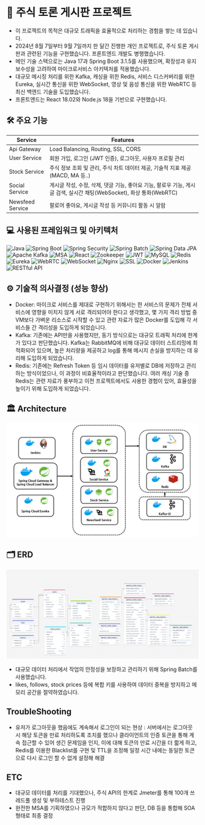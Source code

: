 # 📝 주식 토론 게시판 프로젝트

- 이 프로젝트의 목적은 대규모 트래픽을 효율적으로 처리하는 경험을 쌓는 데 있습니다.
- 2024년 8월 7일부터 9월 7일까지 한 달간 진행한 개인 프로젝트로, 주식 토론 게시판과 관련된 기능을 구현했습니다. 프론트엔드 개발도 병행했습니다.
- 메인 기술 스택으로는 Java 17과 Spring Boot 3.1.5를 사용했으며, 확장성과 유지보수성을 고려하여 마이크로서비스 아키텍처를 적용했습니다.
- 대규모 메시징 처리를 위한 Kafka, 캐싱을 위한 Redis, 서비스 디스커버리를 위한 Eureka, 실시간 통신을 위한 WebSocket, 영상 및 음성 통신을 위한 WebRTC 등 최신 백엔드 기술을 도입했습니다.
- 프론트엔드는 React 18.02와 Node.js 18을 기반으로 구현했습니다.

## 🛠️ 주요 기능

| **Service**         | **Features**                                                                                                 |
|---------------------|-------------------------------------------------------------------------------------------------------------|
| Api Gateway         | Load Balancing, Routing, SSL, CORS                                                                |
| User Service        | 회원 가입, 로그인 (JWT 인증), 로그아웃, 사용자 프로필 관리                                          |
| Stock Service       | 주식 정보 조회 및 관리, 주식 차트 데이터 제공, 기술적 지표 제공(MACD, MA 등..)                      |
| Social Service      | 게시글 작성, 수정, 삭제, 댓글 기능, 좋아요 기능, 팔로우 기능, 게시글 검색, 실시간 채팅(WebSocket), 화상 통화(WebRTC) |
| Newsfeed Service    | 팔로어 좋아요, 게시글 작성 등 커뮤니티 활동 시 알람                                                       |

## 💻 사용된 프레임워크 및 아키텍처

![Java](https://img.shields.io/badge/Java-ED8B00?style=for-the-badge&logo=java&logoColor=white) ![Spring Boot](https://img.shields.io/badge/Spring_Boot-F2F4F9?style=for-the-badge&logo=spring-boot) ![Spring Security](https://img.shields.io/badge/Spring_Security-6DB33F?style=for-the-badge&logo=spring&logoColor=white) ![Spring Batch](https://img.shields.io/badge/Spring_Batch-6DB33F?style=for-the-badge&logo=spring&logoColor=white) ![Spring Data JPA](https://img.shields.io/badge/Spring_Data_JPA-6DB33F?style=for-the-badge&logo=spring&logoColor=white) ![Apache Kafka](https://img.shields.io/badge/Apache%20Kafka-231F20?style=for-the-badge&logo=apache-kafka&logoColor=white) ![MSA](https://img.shields.io/badge/MSA-00897B?style=for-the-badge) ![React](https://img.shields.io/badge/React-20232A?style=for-the-badge&logo=react&logoColor=61DAFB) ![Zookeeper](https://img.shields.io/badge/Zookeeper-FF4B4B?style=for-the-badge&logo=apache-zookeeper&logoColor=white) ![JWT](https://img.shields.io/badge/JWT-000000?style=for-the-badge&logo=JSON%20web%20tokens&logoColor=white) ![MySQL](https://img.shields.io/badge/MySQL-4479A1?style=for-the-badge&logo=mysql&logoColor=white) ![Redis](https://img.shields.io/badge/Redis-DC382D?style=for-the-badge&logo=redis&logoColor=white) ![Eureka](https://img.shields.io/badge/Eureka-4DB33D?style=for-the-badge&logo=spring&logoColor=white) ![WebRTC](https://img.shields.io/badge/WebRTC-333333?style=for-the-badge&logo=webrtc&logoColor=white) ![WebSocket](https://img.shields.io/badge/WebSocket-010101?style=for-the-badge&logo=websocket&logoColor=white) ![Nginx](https://img.shields.io/badge/Nginx-009639?style=for-the-badge&logo=nginx&logoColor=white) ![SSL](https://img.shields.io/badge/SSL-3A9B35?style=for-the-badge&logo=let's-encrypt&logoColor=white) ![Docker](https://img.shields.io/badge/Docker-2496ED?style=for-the-badge&logo=docker&logoColor=white) ![Jenkins](https://img.shields.io/badge/Jenkins-D24939?style=for-the-badge&logo=jenkins&logoColor=white) ![RESTful API](https://img.shields.io/badge/RESTful-02569B?style=for-the-badge&logo=restful-api&logoColor=white) 

## ⚙️ 기술적 의사결정 (성능 향상)

- Docker: 마이크로 서비스를 제대로 구현하기 위해서는 한 서비스의 문제가 전체 서비스에 영향을 미치지 않게 서로 격리되어야 한다고 생각했고, 몇 가지 격리 방법 중 VM보다 가벼운 리소스로 시작할 수 있고 관련 자료가 많은 Docker를 도입해 각 서비스들 간 격리성을 도입하게 되었습니다.
- Kafka: 기존에는 API만을 사용했지만, 동기 방식으로는 대규모 트래픽 처리에 한계가 있다고 판단했습니다. Kafka는 RabbitMQ에 비해 대규모 데이터 스트리밍에 최적화되어 있으며, 높은 처리량을 제공하고 log를 통해 메시지 손실을 방지하는 데 유리해 도입하게 되었습니다.
- Redis: 기존에는 Refresh Token 등 임시 데이터를 유저별로 DB에 저장하고 관리하는 방식이었으나, 이 과정이 비효율적이라고 판단했습니다. 여러 캐싱 기술 중 Redis는 관련 자료가 풍부하고 이전 프로젝트에서도 사용한 경험이 있어, 효율성을 높이기 위해 도입하게 되었습니다.

## 🏛️ Architecture

![Architecture](./public/Architecture.png)

## 🗂️ ERD

![ERD Diagram](./public/ERD.png)

- 대규모 데이터 처리에서 작업의 안정성을 보장하고 관리하기 위해 Spring Batch를 사용했습니다.
- likes, follows, stock prices 등에 복합 키를 사용하여 데이터 중복을 방지하고 메모리 공간을 절약하였습니다.

## TroubleShooting

- 유저가 로그아웃을 했음에도 계속해서 로그인이 되는 현상
: 서버에서는 로그아웃 시 해당 토큰을 만료 처리하도록 조치를 했으나 클라이언트의 인증 토큰을 통해 계속 접근할 수 있어 생긴 문제임을 인지, 이에 대해 토큰의 만료 시간을 더 짧게 하고, Redis를 이용한 Blacklist를 구현 및 TTL을 조정해 일정 시간 내에는 동일한 토큰으로 다시 로그인 할 수 없게 설정해 해결

## ETC

- 대규모 데이터를 처리를 기대했으나, 주식 API의 한계로 Jmeter를 통해 100개 쓰레드풀 생성 및 부하테스트 진행
- 완전한 MSA를 기획하였으나 규모가 적합하지 않다고 판단, DB 등을 통합해 SOA 형태로 최종 결정
